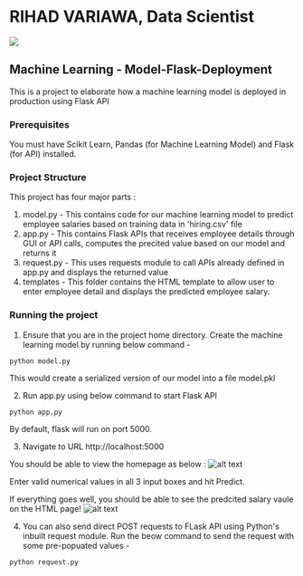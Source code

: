 # RIHAD VARIAWA, Data Scientist

![](https://media.giphy.com/media/1APe4RPkG7GPbfgk3d/giphy.gif)

## Machine Learning - Model-Flask-Deployment
This is a project to elaborate how a machine learning model is deployed in production using Flask API

### Prerequisites
You must have Scikit Learn, Pandas (for Machine Learning Model) and Flask (for API) installed.

### Project Structure
This project has four major parts :
1. model.py - This contains code for our machine learning model to predict employee salaries based on training data in 'hiring.csv' file
2. app.py - This contains Flask APIs that receives employee details through GUI or API calls, computes the precited value based on our model and returns it
3. request.py - This uses requests module to call APIs already defined in app.py and displays the returned value
4. templates - This folder contains the HTML template to allow user to enter employee detail and displays the predicted employee salary.

### Running the project
1. Ensure that you are in the project home directory. Create the machine learning model by running below command -
```
python model.py
```
This would create a serialized version of our model into a file model.pkl

2. Run app.py using below command to start Flask API
```
python app.py
```
By default, flask will run on port 5000.

3. Navigate to URL http://localhost:5000

You should be able to view the homepage as below :
![alt text](http://www.thepythonblog.com/wp-content/uploads/2019/02/Homepage.png)

Enter valid numerical values in all 3 input boxes and hit Predict.

If everything goes well, you should be able to see the predcited salary vaule on the HTML page!
![alt text](http://www.thepythonblog.com/wp-content/uploads/2019/02/Result.png)

4. You can also send direct POST requests to FLask API using Python's inbuilt request module. Run the beow command to send the request with some pre-popuated values -
```
python request.py
```
